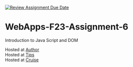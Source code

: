 [![Review Assignment Due Date](https://classroom.github.com/assets/deadline-readme-button-24ddc0f5d75046c5622901739e7c5dd533143b0c8e959d652212380cedb1ea36.svg)](https://classroom.github.com/a/b9NC0g7h)
# WebApps-F23-Assignment-6
Introduction to Java Script and DOM

Hosted at [Author](https://44-563-webapps-f23.github.io/44563-webapps-f23-assignment6-MissTatineni/author.html) <br>
Hosted at [Tips](https://44-563-webapps-f23.github.io/44563-webapps-f23-assignment6-MissTatineni/tips.html) <br>
Hosted at [Cruise](https://44-563-webapps-f23.github.io/44563-webapps-f23-assignment6-MissTatineni/cruise.html)


